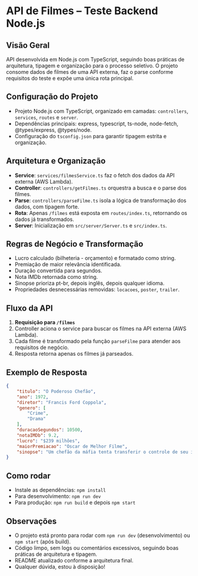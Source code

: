 # API de Filmes – Teste Backend Node.js

## Visão Geral

API desenvolvida em Node.js com TypeScript, seguindo boas práticas de arquitetura, tipagem e organização para o processo seletivo. O projeto consome dados de filmes de uma API externa, faz o parse conforme requisitos do teste e expõe uma única rota principal.

## Configuração do Projeto

- Projeto Node.js com TypeScript, organizado em camadas: `controllers`, `services`, `routes` e `server`.
- Dependências principais: express, typescript, ts-node, node-fetch, @types/express, @types/node.
- Configuração do `tsconfig.json` para garantir tipagem estrita e organização.

## Arquitetura e Organização

- **Service**: `services/filmesService.ts` faz o fetch dos dados da API externa (AWS Lambda).
- **Controller**: `controllers/getFilmes.ts` orquestra a busca e o parse dos filmes.
- **Parse**: `controllers/parseFilme.ts` isola a lógica de transformação dos dados, com tipagem forte.
- **Rota**: Apenas `/filmes` está exposta em `routes/index.ts`, retornando os dados já transformados.
- **Server**: Inicialização em `src/server/Server.ts` e `src/index.ts`.

## Regras de Negócio e Transformação

- Lucro calculado (bilheteria - orçamento) e formatado como string.
- Premiação de maior relevância identificada.
- Duração convertida para segundos.
- Nota IMDb retornada como string.
- Sinopse prioriza pt-br, depois inglês, depois qualquer idioma.
- Propriedades desnecessárias removidas: `locacoes`, `poster`, `trailer`.

## Fluxo da API

1. **Requisição para `/filmes`**
2. Controller aciona o service para buscar os filmes na API externa (AWS Lambda).
3. Cada filme é transformado pela função `parseFilme` para atender aos requisitos de negócio.
4. Resposta retorna apenas os filmes já parseados.

## Exemplo de Resposta

```json
{
	"titulo": "O Poderoso Chefão",
	"ano": 1972,
	"diretor": "Francis Ford Coppola",
	"genero": [
		"Crime",
		"Drama"
	],
	"duracaoSegundos": 10500,
	"notaIMDb": 9.2,
	"lucro": "$239 milhões",
	"maiorPremiacao": "Oscar de Melhor Filme",
	"sinopse": "Um chefão da máfia tenta transferir o controle de seu império clandestino para seu filho relutante."
}
```

## Como rodar

- Instale as dependências: `npm install`
- Para desenvolvimento: `npm run dev`
- Para produção: `npm run build` e depois `npm start`

## Observações

- O projeto está pronto para rodar com `npm run dev` (desenvolvimento) ou `npm start` (após build).
- Código limpo, sem logs ou comentários excessivos, seguindo boas práticas de arquitetura e tipagem.
- README atualizado conforme a arquitetura final.
- Qualquer dúvida, estou à disposição!
